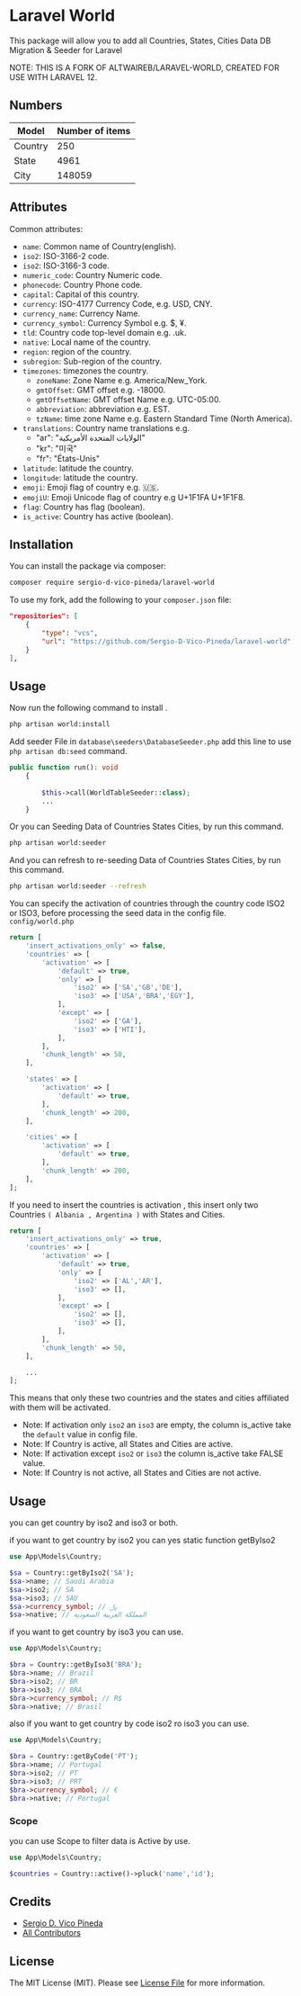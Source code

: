 # Laravel World
This package will allow you to add all Countries, States, Cities Data DB Migration & Seeder for Laravel

NOTE: THIS IS A FORK OF ALTWAIREB/LARAVEL-WORLD, CREATED FOR USE WITH LARAVEL 12.

## Numbers
| Model   | Number of items |
|---------|-----------------|
| Country | 250             |
| State   | 4961            |
| City    | 148059          |


## Attributes

Common attributes:

- `name`: Common name of Country(english).
- `iso2`: ISO-3166-2 code.
- `iso2`: ISO-3166-3 code.
- `numeric_code`: Country Numeric code.
- `phonecode`: Country Phone code.
- `capital`: Capital of this country.
- `currency`: ISO-4177 Currency Code, e.g. USD, CNY.
- `currency_name`: Currency Name.
- `currency_symbol`: Currency Symbol e.g. $, ¥.
- `tld`: Country code top-level domain e.g. .uk.
- `native`: Local name of the country.
- `region`: region of the country.
- `subregion`: Sub-region of the country.
- `timezones`: timezones the country.
    - `zoneName`: Zone Name e.g. America/New_York.
    - `gmtOffset`: GMT offset e.g. -18000.
    - `gmtOffsetName`: GMT offset Name e.g. UTC-05:00.
    - `abbreviation`: abbreviation e.g. EST.
    - `tzName`: time zone Name e.g. Eastern Standard Time (North America).
- `translations`: Country name translations e.g.
    - "ar": "الولايات المتحدة الأمريكية"
    - "kr": "미국"
    - "fr": "États-Unis"
- `latitude`: latitude the country.
- `longitude`: latitude the country.
- `emoji`: Emoji flag of country e.g. 🇺🇸.
- `emojiU`: Emoji Unicode flag of country e.g U+1F1FA U+1F1F8.
- `flag`: Country has flag (boolean).
- `is_active`: Country has active (boolean).


## Installation

You can install the package via composer:

```bash
composer require sergio-d-vico-pineda/laravel-world
```

To use my fork, add the following to your `composer.json` file:

```json
"repositories": [
    {
        "type": "vcs",
        "url": "https://github.com/Sergio-D-Vico-Pineda/laravel-world"
    }
],
```

## Usage
Now run the following command to install .
```bash
php artisan world:install
```

Add seeder File in `database\seeders\DatabaseSeeder.php` add this line to use `php artisan db:seed` command.
```php
public function run(): void
    {
    
        $this->call(WorldTableSeeder::class);
        ...
    }
```

Or you can Seeding Data of Countries States Cities, by run this command.
```bash
php artisan world:seeder
```

And you can refresh to re-seeding Data of Countries States Cities, by run this command.
```bash
php artisan world:seeder --refresh
```

You can specify the activation of countries through the country code ISO2 or ISO3,
before processing the seed data in the config file. `config/world.php`
```php
return [
    'insert_activations_only' => false,
    'countries' => [
        'activation' => [
            'default' => true,
            'only' => [
                'iso2' => ['SA','GB','DE'],
                'iso3' => ['USA','BRA','EGY'],
            ],
            'except' => [
                'iso2' => ['GA'],
                'iso3' => ['HTI'],
            ],
        ],
        'chunk_length' => 50,
    ],

    'states' => [
        'activation' => [
            'default' => true,
        ],
        'chunk_length' => 200,
    ],

    'cities' => [
        'activation' => [
            'default' => true,
        ],
        'chunk_length' => 200,
    ],
];
```
If you need to insert the countries is activation , this insert only two Countries `( Albania , Argentina )` with States and Cities.
```php
return [
    'insert_activations_only' => true,
    'countries' => [
        'activation' => [
            'default' => true,
            'only' => [
                'iso2' => ['AL','AR'],
                'iso3' => [],
            ],
            'except' => [
                'iso2' => [],
                'iso3' => [],
            ],
        ],
        'chunk_length' => 50,
    ],

    ...
];
```


This means that only these two countries and the states and cities affiliated with them will be activated.
+ Note: If activation only `iso2` an `iso3` are empty, the column is_active take the `default` value in config file.
+ Note: If Country is active, all States and Cities are active.
+ Note: If activation except `iso2` or `iso3` the column is_active take FALSE value.
+ Note: If Country is not active, all States and Cities are not active.


## Usage

you can get country by iso2 and iso3 or both.

if you want to get country by iso2 you can yes static function getByIso2
```php
use App\Models\Country;

$sa = Country::getByIso2('SA');
$sa->name; // Saudi Arabia
$sa->iso2; // SA
$sa->iso3; // SAU
$sa->currency_symbol; // ﷼
$sa->native; // المملكة العربية السعودية
```

if you want to get country by iso3 you can use.
```php
use App\Models\Country;

$bra = Country::getByIso3('BRA');
$bra->name; // Brazil
$bra->iso2; // BR
$bra->iso3; // BRA
$bra->currency_symbol; // R$
$bra->native; // Brasil
```
also if you want to get country by code iso2 ro iso3 you can use.
```php
use App\Models\Country;

$bra = Country::getByCode('PT');
$bra->name; // Portugal
$bra->iso2; // PT
$bra->iso3; // PRT
$bra->currency_symbol; // €
$bra->native; // Portugal
```

### Scope
you can use Scope to filter data is Active by use.

```php
use App\Models\Country;

$countries = Country::active()->pluck('name','id');
```

## Credits

- [Sergio D. Vico Pineda](https://github.com/sergio-d-vico-pineda)
- [All Contributors](../../contributors)

## License

The MIT License (MIT). Please see [License File](LICENSE.md) for more information.
